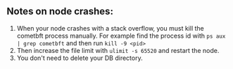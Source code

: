 ## Notes on node crashes:
1. When your node crashes with a stack overflow, you must kill the cometbft process manually. For example find the process id with ``` ps aux | grep cometbft ``` and then run ``` kill -9 <pid> ```
2. Then increase the file limit with ``` ulimit -s 65520 ``` and restart the node.
3. You don't need to delete your DB directory.
